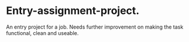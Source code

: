 # Entry-assignment-project.
An entry project for a job. Needs further improvement on making the task functional, clean and useable. 
